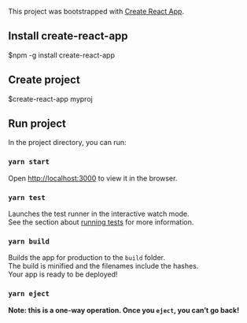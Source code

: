 This project was bootstrapped with [Create React App](https://github.com/facebook/create-react-app).

## Install create-react-app 
$npm -g install create-react-app 

## Create project 
$create-react-app myproj

## Run project

In the project directory, you can run:

### `yarn start`

Open [http://localhost:3000](http://localhost:3000) to view it in the browser.


### `yarn test`

Launches the test runner in the interactive watch mode.<br />
See the section about [running tests](https://facebook.github.io/create-react-app/docs/running-tests) for more information.

### `yarn build`

Builds the app for production to the `build` folder.<br />
The build is minified and the filenames include the hashes.<br />
Your app is ready to be deployed!

### `yarn eject`
**Note: this is a one-way operation. Once you `eject`, you can’t go back!**

